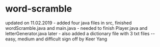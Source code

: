 # word-scramble

updated on 11.02.2019
    - added four java files in src, finished wordScramble.java and main.java
    - needed to finish Player.java and letterGenerator.java later
    - also added a dictionary file with 3 txt files -- easy, medium and difficult
sign off by Keer Yang
